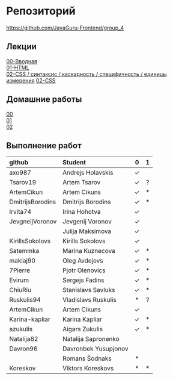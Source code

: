 # Репозиторий
https://github.com/JavaGuru-Frontend/group_4

## Лекции
[00-Вводная](https://github.com/JavaGuru-Frontend/group_4/blob/main/Lectures/00/00-Intro.pdf)  
[01-HTML](https://github.com/JavaGuru-Frontend/group_4/blob/main/Lectures/01-HTML/1-HTML.pdf)   
[02-CSS / синтаксис / каскадность / специфичность / единицы измерения](https://github.com/JavaGuru-Frontend/group_4/blob/main/Lectures/01-CSS/1-CSS.pdf) 
[02-CSS](https://github.com/JavaGuru-Frontend/group_4/blob/main/Lectures/01-CSS/1-CSS.pdf) 

## Домашние работы 
[00](https://github.com/JavaGuru-Frontend/group_4/blob/main/Homeworks/%F0%9F%8E%92HOMEWORKS/00/homework.md)  
[01](https://github.com/JavaGuru-Frontend/group_4/blob/main/Homeworks/%F0%9F%8E%92HOMEWORKS/01/Homework.md)  
[02](https://github.com/JavaGuru-Frontend/group_4/blob/main/Homeworks/%F0%9F%8E%92HOMEWORKS/02/Homework.md) 


## Выполнение работ
| github            | Student                       | 0 | 1 |
:--------------     | :------------------------     |:-:|:-:|
| axo987            | Andrejs	    Holavskis       | ✓ |   |
| Tsarov19          | Artem         Tsarov          | ✓ | ? |
| ArtemCikun        | Artem         Cikuns          | ✓ | * |
| DmitrijsBorodins  | Dmitrijs      Borodins        | ✓ | * |
| Irvita74          | Irina	        Hohotva         | ✓ |   |
| JevgneijVoronov   | Jevgenij	    Voronov         | ✓ |   |
|                   | Julija	    Maksimova       | ✓ |   |
| KirillsSokolovs   | Kirills	    Sokolovs        | ✓ |   |
| Satemmka          | Marina	    Kuznecova       | ✓ | * |
| maklaj90          | Oleg          Avdejevs        | ✓ | * |
| 7Pierre           | Pjotr         Olenovics       | ✓ | * |
| Evirum            | Sergejs	    Fadins          | ✓ | * |
| ChiuRiu           | Stanislavs	Savluks         | ✓ | * |
| Ruskulis94        | Vladislavs	Ruskulis        | * | ? |
| ArtemCikun        | Artem         Cikuns          | ✓ |   |
| Karina-kapliar    | Karina        Kapliar         | ✓ | * |
| azukulis           | Aigars	    Zukulis         | ✓ | * |
| Natalija82        | Natalija	    Sapronenko      |   |   |
| Davron96          | Davronbek	    Yusupjonov      |   |   |
|                   | Romans 	    Šodnaks         | * |   |
| Koreskov          | Viktors       Koreskovs       | * | * |
